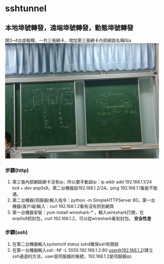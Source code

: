 # sshtunnel

## 本地埠號轉發，遠端埠號轉發，動態埠號轉發  
  
開3~4台虛擬機，一共三張網卡，增加第三張網卡內部網路名稱叫a  
![image](https://github.com/fairy042026/109-linux-/blob/main/0421%E4%B8%8A%E8%AA%B2%E5%85%A7%E5%AE%B9/355975.jpg)    
### 步驟(http)  
1. 第三張內部網路網卡沒有ip，所以要手動設ip：ip addr add 192.168.1.1/24 brd + dev enp0s9。第二台機器設192.168.1.2/24。ping 192.168.1.1看能不能通。  
2. 第二台機器(伺服器)輸入指令：python -m SimpleHTTPServer 80。第一台機器(客戶端)輸入：curl 192.168.1.2看有沒有抓到網頁  
3. 第一台機器安裝：yum install wireshark-* 。輸入wireshark打開，在enp0s9抓封包，curl 192.168.1.2，可以從wireshark看到封包。
**安全性差**

### 步驟(ssh)
1. 在第二台機器輸入systemctl status sshd確保ssh有開啟
2. 在第一台機器輸入ssh -Nf -L 5555:192.168.1.2:80 user@192.168.1.2(建立ssh通道的方法，user是伺服器的帳號，192.168.1.2是伺服器ip)
